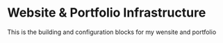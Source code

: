 # Website & Portfolio Infrastructure
This is the building and configuration blocks for my wensite and portfolio

